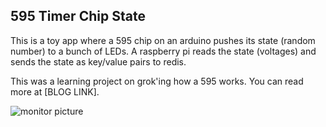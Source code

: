 595 Timer Chip State
--------------------

This is a toy app where a 595 chip on an arduino
pushes its state (random number) to a bunch of
LEDs.  A raspberry pi reads the state (voltages)
and sends the state as key/value pairs to redis.

This was a learning project on grok'ing how a 595 works.
You can read more at [BLOG LINK].

![monitor
picture](!https://raw.github.com/squarism/595_state/master/state_table.png)

